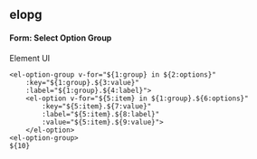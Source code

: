 ## elopg
#### Form: Select Option Group
Element UI <el-option-group>
```
<el-option-group v-for="${1:group} in ${2:options}"
	:key="${1:group}.${3:value}"
	:label="${1:group}.${4:label}">
	<el-option v-for="${5:item} in ${1:group}.${6:options}"
		:key="${5:item}.${7:value}"
		:label="${5:item}.${8:label}"
		:value="${5:item}.${9:value}">
	</el-option>
<el-option-group>
${10}
```